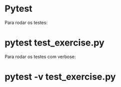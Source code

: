 # Pytest 

Para rodar os testes:

# pytest test_exercise.py

Para rodar os testes com verbose:
# pytest -v test_exercise.py